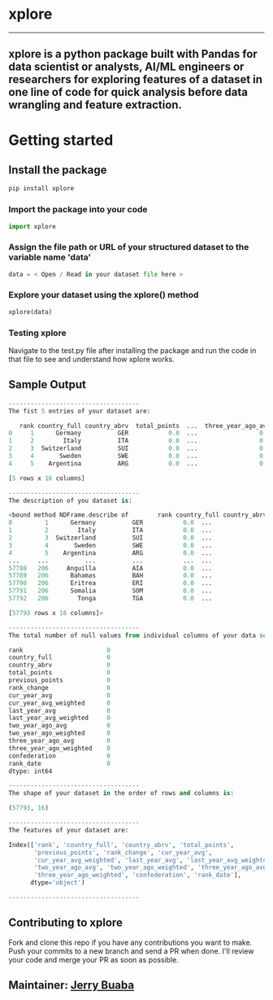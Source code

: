 # xplore
---
xplore is a python package built with Pandas for data scientist or analysts, AI/ML engineers or researchers for exploring features of a dataset in one line of code for quick analysis before data wrangling and feature extraction.
---
# Getting started

## Install the package
```bash
pip install xplore
```

### Import the package into your code
```python
import xplore
```

### Assign the file path or URL of your structured dataset to the variable name 'data'
```python
data = < Open / Read in your dataset file here >
```

### Explore your dataset using the xplore() method
```python
xplore(data)
```

### Testing xplore
Navigate to the test.py file after installing the package and run the code in that file to see and understand how xplore works.

## Sample Output
```python
------------------------------------
The fist 5 entries of your dataset are:

   rank country_full country_abrv  total_points  ...  three_year_ago_avg  three_year_ago_weighted  confederation   rank_date
0     1      Germany          GER           0.0  ...                 0.0                      0.0           UEFA  1993-08-08
1     2        Italy          ITA           0.0  ...                 0.0                      0.0           UEFA  1993-08-08
2     3  Switzerland          SUI           0.0  ...                 0.0                      0.0           UEFA  1993-08-08
3     4       Sweden          SWE           0.0  ...                 0.0                      0.0           UEFA  1993-08-08
4     5    Argentina          ARG           0.0  ...                 0.0                      0.0       CONMEBOL  1993-08-08

[5 rows x 16 columns]

------------------------------------
The description of you dataset is:

<bound method NDFrame.describe of        rank country_full country_abrv  total_points  ...  three_year_ago_avg  three_year_ago_weighted  confederation   rank_date
0         1      Germany          GER           0.0  ...                 0.0                      0.0           UEFA  1993-08-08
1         2        Italy          ITA           0.0  ...                 0.0                      0.0           UEFA  1993-08-08
2         3  Switzerland          SUI           0.0  ...                 0.0                      0.0           UEFA  1993-08-08
3         4       Sweden          SWE           0.0  ...                 0.0                      0.0           UEFA  1993-08-08
4         5    Argentina          ARG           0.0  ...                 0.0                      0.0       CONMEBOL  1993-08-08
...     ...          ...          ...           ...  ...                 ...                      ...            ...         ...
57788   206     Anguilla          AIA           0.0  ...                 0.0                      0.0       CONCACAF  2018-06-07
57789   206      Bahamas          BAH           0.0  ...                 0.0                      0.0       CONCACAF  2018-06-07
57790   206      Eritrea          ERI           0.0  ...                 0.0                      0.0            CAF  2018-06-07
57791   206      Somalia          SOM           0.0  ...                 0.0                      0.0            CAF  2018-06-07
57792   206        Tonga          TGA           0.0  ...                 0.0                      0.0            OFC  2018-06-07

[57793 rows x 16 columns]>

------------------------------------
The total number of null values from individual columns of your data set are:

rank                       0
country_full               0
country_abrv               0
total_points               0
previous_points            0
rank_change                0
cur_year_avg               0
cur_year_avg_weighted      0
last_year_avg              0
last_year_avg_weighted     0
two_year_ago_avg           0
two_year_ago_weighted      0
three_year_ago_avg         0
three_year_ago_weighted    0
confederation              0
rank_date                  0
dtype: int64

------------------------------------
The shape of your dataset in the order of rows and columns is:

(57793, 16)

------------------------------------
The features of your dataset are:

Index(['rank', 'country_full', 'country_abrv', 'total_points',
       'previous_points', 'rank_change', 'cur_year_avg',
       'cur_year_avg_weighted', 'last_year_avg', 'last_year_avg_weighted',
       'two_year_ago_avg', 'two_year_ago_weighted', 'three_year_ago_avg',
       'three_year_ago_weighted', 'confederation', 'rank_date'],
      dtype='object')

------------------------------------
```
## Contributing to xplore
Fork and clone this repo if you have any contributions you want to make. 
Push your commits to a new branch and send a PR when done.
I'll review your code and merge your PR as soon as possible.

## Maintainer: [Jerry Buaba](https://www.linkedin.com/in/buabaj/)